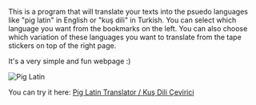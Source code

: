 This is a program that will translate your texts into the psuedo languages like "pig latin" in English or "kuş dili" in Turkish. You can select which language you want from the bookmarks on the left. You can also choose which variation of these languages you want to translate from the tape stickers on top of the right page.

It's a very simple and fun webpage :)

![Pig Latin](https://github.com/ugurozdemir97/Pig-Latin-Translator-Website/assets/64408736/8c838b4c-cebe-4cde-b1a6-c943ea52dab8)

You can try it here: <a href="https://ugurozdemir97.github.io/Pig-Latin-Translator-Website/">Pig Latin Translator / Kuş Dili Çevirici</a>

